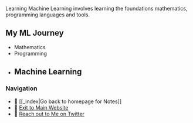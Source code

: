 Learning Machine Learning involves learning the foundations mathematics, programming languages and tools.
## My ML Journey
- Mathematics
- Programming
- Machine Learning
	- 


### Navigation
- 🚧 [[_index|Go back to homepage for Notes]]
- 🐛 [Exit to Main Website](https://deepankerkoul.com/)
- 👀 [Reach out to Me on Twitter](https://twitter.com/deepankerkaul)
